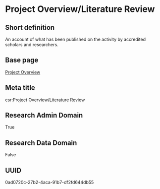 # Project Overview/Literature Review
## Short definition
An account of what has been published on the activity by accredited scholars and researchers.
## Base page
[Project Overview](../../Objects/Project%20Overview.md)
## Meta title
csr:Project Overview/Literature Review
## Research Admin Domain
True
## Research Data Domain
False
## UUID
0ad0720c-27b2-4aca-91b7-df2fd644db55
